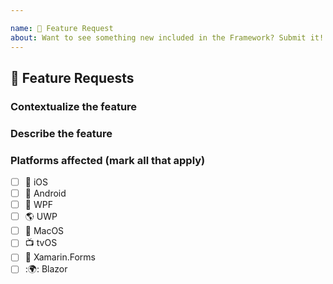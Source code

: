 ```yaml
---

name: 🚀 Feature Request
about: Want to see something new included in the Framework? Submit it!
---
```


## 🚀 Feature Requests

<!--- Summary description of the feature --->

### Contextualize the feature
<!--- Where does it fit in the framework and why it's being included there. --->

### Describe the feature
<!--- Use as much detail as possible here! --->

### Platforms affected (mark all that apply)
- [ ] :iphone: iOS
- [ ] :robot: Android
- [ ] :checkered_flag: WPF
- [ ] :earth_americas: UWP
- [ ] :apple: MacOS
- [ ] :tv: tvOS
- [ ] :monkey: Xamarin.Forms
- [ ] :🌍: Blazor
